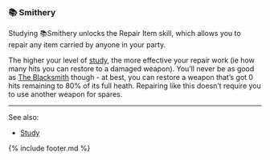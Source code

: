 ### 📚 Smithery
Studying 📚Smithery unlocks the Repair Item skill, which allows you to repair any item carried by anyone in your
  party.

The higher your level of [study](../study.md), the more effective your repair work (ie how many hits you can restore to a damaged
  weapon). You’ll never be as good as [The Blacksmith](../../blacksmith/index.md) though - at best, you can restore a weapon that’s got 0 hits
  remaining to 80% of its full heath. Repairing like this doesn’t require you to use another weapon for spares.

---

See also:
 - [Study](../study.md)

{% include footer.md %}
